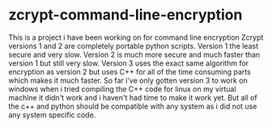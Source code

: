 # zcrypt-command-line-encryption
This is a project i have been working on for command line encryption
Zcrypt versions 1 and 2 are completely portable python scripts. Version 1 the least secure and very slow. 
Version 2 is much more secure and much faster than version 1 but still very slow.
Version 3 uses the exact same algorithm for encryption as version 2 but uses C++ for all of the time consuming parts which makes it much faster.
So far i've only gotten version 3 to work on windows when i tried compiling the C++ code for linux on my virtual machine it didn't work and i haven't had time to make it work yet.
But all of the c++ and python should be compatible with any system as i did not use any system specific code.
